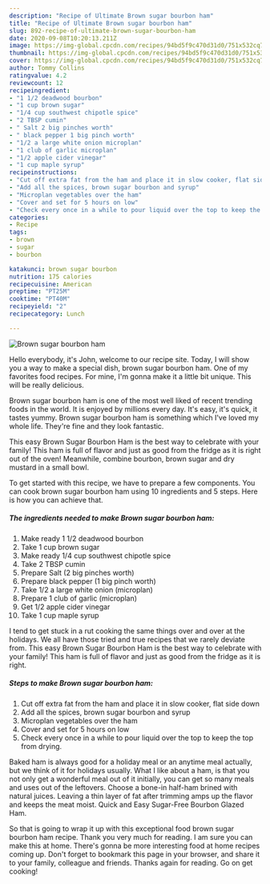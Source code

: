 ```yaml
---
description: "Recipe of Ultimate Brown sugar bourbon ham"
title: "Recipe of Ultimate Brown sugar bourbon ham"
slug: 892-recipe-of-ultimate-brown-sugar-bourbon-ham
date: 2020-09-08T10:20:13.211Z
image: https://img-global.cpcdn.com/recipes/94bd5f9c470d31d0/751x532cq70/brown-sugar-bourbon-ham-recipe-main-photo.jpg
thumbnail: https://img-global.cpcdn.com/recipes/94bd5f9c470d31d0/751x532cq70/brown-sugar-bourbon-ham-recipe-main-photo.jpg
cover: https://img-global.cpcdn.com/recipes/94bd5f9c470d31d0/751x532cq70/brown-sugar-bourbon-ham-recipe-main-photo.jpg
author: Tommy Collins
ratingvalue: 4.2
reviewcount: 12
recipeingredient:
- "1 1/2 deadwood bourbon"
- "1 cup brown sugar"
- "1/4 cup southwest chipotle spice"
- "2 TBSP cumin"
- " Salt 2 big pinches worth"
- " black pepper 1 big pinch worth"
- "1/2 a large white onion microplan"
- "1 club of garlic microplan"
- "1/2 apple cider vinegar"
- "1 cup maple syrup"
recipeinstructions:
- "Cut off extra fat from the ham and place it in slow cooker, flat side down"
- "Add all the spices, brown sugar bourbon and syrup"
- "Microplan vegetables over the ham"
- "Cover and set for 5 hours on low"
- "Check every once in a while to pour liquid over the top to keep the top from drying."
categories:
- Recipe
tags:
- brown
- sugar
- bourbon

katakunci: brown sugar bourbon 
nutrition: 175 calories
recipecuisine: American
preptime: "PT25M"
cooktime: "PT40M"
recipeyield: "2"
recipecategory: Lunch

---
```



![Brown sugar bourbon ham](https://img-global.cpcdn.com/recipes/94bd5f9c470d31d0/751x532cq70/brown-sugar-bourbon-ham-recipe-main-photo.jpg)

Hello everybody, it's John, welcome to our recipe site. Today, I will show you a way to make a special dish, brown sugar bourbon ham. One of my favorites food recipes. For mine, I'm gonna make it a little bit unique. This will be really delicious.

Brown sugar bourbon ham is one of the most well liked of recent trending foods in the world. It is enjoyed by millions every day. It's easy, it's quick, it tastes yummy. Brown sugar bourbon ham is something which I've loved my whole life. They're fine and they look fantastic.

This easy Brown Sugar Bourbon Ham is the best way to celebrate with your family! This ham is full of flavor and just as good from the fridge as it is right out of the oven! Meanwhile, combine bourbon, brown sugar and dry mustard in a small bowl.


To get started with this recipe, we have to prepare a few components. You can cook brown sugar bourbon ham using 10 ingredients and 5 steps. Here is how you can achieve that.

<!--inarticleads1-->

##### The ingredients needed to make Brown sugar bourbon ham:

1. Make ready 1 1/2 deadwood bourbon
1. Take 1 cup brown sugar
1. Make ready 1/4 cup southwest chipotle spice
1. Take 2 TBSP cumin
1. Prepare  Salt (2 big pinches worth)
1. Prepare  black pepper (1 big pinch worth)
1. Take 1/2 a large white onion (microplan)
1. Prepare 1 club of garlic (microplan)
1. Get 1/2 apple cider vinegar
1. Take 1 cup maple syrup


I tend to get stuck in a rut cooking the same things over and over at the holidays. We all have those tried and true recipes that we rarely deviate from. This easy Brown Sugar Bourbon Ham is the best way to celebrate with your family! This ham is full of flavor and just as good from the fridge as it is right. 

<!--inarticleads2-->

##### Steps to make Brown sugar bourbon ham:

1. Cut off extra fat from the ham and place it in slow cooker, flat side down
1. Add all the spices, brown sugar bourbon and syrup
1. Microplan vegetables over the ham
1. Cover and set for 5 hours on low
1. Check every once in a while to pour liquid over the top to keep the top from drying.


Baked ham is always good for a holiday meal or an anytime meal actually, but we think of it for holidays usually. What I like about a ham, is that you not only get a wonderful meal out of it initially, you can get so many meals and uses out of the leftovers. Choose a bone-in half-ham brined with natural juices. Leaving a thin layer of fat after trimming amps up the flavor and keeps the meat moist. Quick and Easy Sugar-Free Bourbon Glazed Ham. 

So that is going to wrap it up with this exceptional food brown sugar bourbon ham recipe. Thank you very much for reading. I am sure you can make this at home. There's gonna be more interesting food at home recipes coming up. Don't forget to bookmark this page in your browser, and share it to your family, colleague and friends. Thanks again for reading. Go on get cooking!
